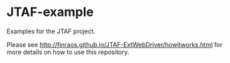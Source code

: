 JTAF-example
============

Examples for the JTAF project.

Please see http://finraos.github.io/JTAF-ExtWebDriver/howitworks.html for more details on how to use this repository.
